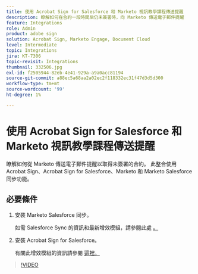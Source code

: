 ```yaml
---
title: 使用 Acrobat Sign for Salesforce 和 Marketo 視訊教學課程傳送提醒
description: 瞭解如何在合約一段時間后仍未簽署時，向 Marketo 傳送電子郵件提醒
feature: Integrations
role: Admin
product: adobe sign
solution: Acrobat Sign, Marketo Engage, Document Cloud
level: Intermediate
topic: Integrations
jira: KT-7306
topic-revisit: Integrations
thumbnail: 332506.jpg
exl-id: f2505944-82eb-4e41-929a-a9a0acc81194
source-git-commit: a88ec5a68aa2a02ec2f118332ec31f47d3d5d300
workflow-type: tm+mt
source-wordcount: '99'
ht-degree: 1%

---
```


# 使用 Acrobat Sign for Salesforce 和 Marketo 視訊教學課程傳送提醒

瞭解如何從 Marketo 傳送電子郵件提醒以取得未簽署的合約。 此整合使用 Acrobat Sign、Acrobat Sign for Salesforce、Marketo 和 Marketo Salesforce 同步功能。

## 必要條件

1. 安裝 Marketo Salesforce 同步。

   如需 Salesforce Sync 的資訊和最新增效模組，請參閱此處 [。](https://experienceleague.adobe.com/docs/marketo/using/product-docs/crm-sync/salesforce-sync/understanding-the-salesforce-sync.html?lang=zh-Hant)

1. 安裝 Acrobat Sign for Salesforce。

   有關此增效模組的資訊請參閱 [這裡。](https://helpx.adobe.com/ca/sign/using/salesforce-integration-installation-guide.html)

>[!VIDEO](https://video.tv.adobe.com/v/332506?quality=12&learn=on&hidetitle=true)

